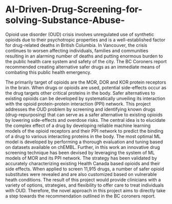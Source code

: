 # AI-Driven-Drug-Screening-for-solving-Substance-Abuse-
  Opioid use disorder (OUD) crisis involves unregulated use of synthetic opioids due to their psychotropic properties and is a well-established factor for drug-related deaths in British Columbia. In Vancouver, the crisis continues to worsen affecting individuals, families and communities resulting in an alarming number of deaths and putting enormous burden to the public health care system and safety of the city. The BC Coroners report recommended creating alternative safer drugs as an immediate means of combating this public health emergency.
  
  The primarily target of opioids are the MOR, DOR and KOR protein receptors in the brain. When drugs or opioids are used, potential side-effects occur as the drug targets other critical proteins in the body. Safer alternatives to existing opioids can be developed by systematically unveiling its interaction with the opioid protein-protein interaction (PPI) network. This project addresses the OUD problem by screening and identifying known drugs (drug-repurposing) that can serve as a safer alternative to existing opioids by lowering side-effects and overdose risks. The central idea is to elucidate the complex effect of a drug by developing reliable machine learning models of the opioid receptors and their PPI network to predict the binding of a drug to various interacting proteins in the body. The most optimal ML model is developed by performing a thorough evaluation and tuning based on datasets available on chEMBL. Further, in this work an innovative drug screening technique has been devised by leveraging the system of ML models of MOR and its PPI network. The strategy has been validated by accurately characterizing existing Health Canada based opioids and their side effects. When applied to screen 11,915 drugs, a number of safer opioid substitutes were revealed and are also customized based on vulnerable heath conditions. The result of this project would provide clinicians with a variety of options, strategies, and flexibility to offer care to treat individuals with OUD. Therefore, the novel approach in this project aims to directly take a step towards the recommendation outlined in the BC coroners report.
